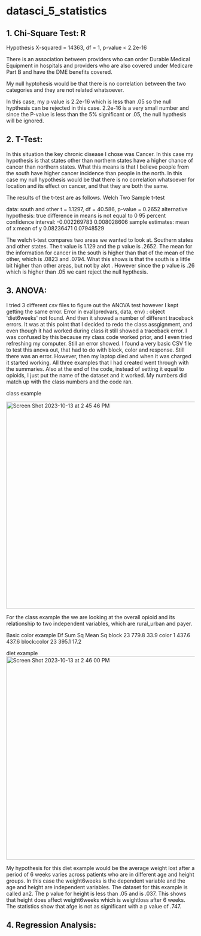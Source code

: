 # datasci_5_statistics

## 1. Chi-Square Test: R 
Hypothesis 
X-squared = 14363, df = 1, p-value < 2.2e-16

There is an association between providers who can order Durable Medical Equipment in hospitals  and providers who are also covered under Medicare Part B and have the DME benefits covered. 

My null hyptohesis would be that there is no correlation between the two categories and they are not related whatsoever. 

In this case, my p value is 2.2e-16 which is less than .05 so the null hypthesis can be rejected in this case. 2.2e-16 is a very small number and since the P-value is less than the 5% significant or .05, the null hypthesis will be ignored.

## 2. T-Test:

In this situation the key chronic disease I chose was Cancer. In this case my hypothesis is that states other than northern states have a higher chance of cancer than northern states. What this means is that I believe people from the south have higher cancer incidence than people in the north. In this case my null hypothesis would be that there is no correlation whatsoever for location and its effect on cancer, and that they are both the same. 

The results of the t-test are as follows.
	Welch Two Sample t-test

data:  south and other
t = 1.1297, df = 40.586, p-value = 0.2652
alternative hypothesis: true difference in means is not equal to 0
95 percent confidence interval:
 -0.002269783  0.008028606
sample estimates:
 mean of x  mean of y 
0.08236471 0.07948529 


The welch t-test compares two areas we wanted to look at. Southern states and other states. The t value is 1.129 and the p value is .2652. The mean for the information for cancer in the south is higher than that of the mean of the other, which is .0823 and .0794. What this shows is that the south is a little bit higher than other areas, but not by alot . However since the p value is .26 which is  higher than .05 we cant reject the null hypthesis. 



## 3. ANOVA:

I tried 3 different csv files to figure out the ANOVA test however I kept getting the same error. Error in eval(predvars, data, env) : object 'diet6weeks' not found. And then it showed a number of different traceback errors. It was at this point that I decided to redo the class assgignment, and even though it had worked during class it still showed a traceback error. I was confused by this because my class code worked prior, and I even tried refreshing my computer. Still an error showed. I found a very basic CSV file to test this anova out, that had to do with block, color and response. Still there was an error. However, then my laptop died and when it was charged it started working. All three examples that I had created went through with the summaries.  Also at the end of the code, instead of setting it equal to opioids, I just put the name of the dataset and it worked. My numbers did match up with the class numbers and the code ran. 

class example

<img width="552" alt="Screen Shot 2023-10-13 at 2 45 46 PM" src="https://github.com/malh718/datasci_5_statistics/assets/102617334/d8089989-73ff-4d18-a58c-91e4f5d84220">



For the class example the we are looking at the overall opioid and its relationship to two independent variables, which are rural_urban and payer. 

Basic color example 
Df Sum Sq Mean Sq
block       23  779.8    33.9
color        1  437.6   437.6
block:color 23  395.1    17.2

diet example
<img width="542" alt="Screen Shot 2023-10-13 at 2 46 00 PM" src="https://github.com/malh718/datasci_5_statistics/assets/102617334/3bab9c04-f6bd-4f1e-9efd-2eaf17f225da">


My hypothesis for this diet example would be the average weight lost after a period of 6 weeks varies across patients who are in different age and height groups. In this case the weight6weeks is the dependent variable and the age and height are independent variables.  The dataset for this example is called an2. The p value for height is less than .05 and is .037. This shows that height does affect weight6weeks which is weightloss after 6 weeks. The statistics show that afge is not as significant with a p value of .747. 




## 4. Regression Analysis:







